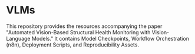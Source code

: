 # VLMs
This repository provides the resources accompanying the paper "Automated Vision-Based Structural Health Monitoring with Vision-Language Models." It contains Model Checkpoints, Workflow Orchestration (n8n), Deployment Scripts, and Reproducibility Assets.
